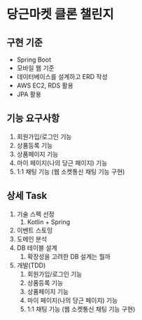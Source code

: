 # 당근마켓 클론 챌린지

## 구현 기준

- Spring Boot
- 모바일 웹 기준
- 데이터베이스를 설계하고 ERD 작성
- AWS EC2, RDS 활용
- JPA 활용

## 기능 요구사항

1. 회원가입/로그인 기능
2. 상품등록 기능
3. 상품페이지 기능
4. 마이 페이지(나의 당근 페이지) 기능
5. 1:1 채팅 기능 (웹 소켓통신 채팅 기능 구현)

## 상세 Task

1. 기술 스펙 선정
    1. Kotlin + Spring
2. 이벤트 스토밍
3. 도메인 분석
4. DB 테이블 설계
    1. 확장성을 고려한 DB 설계는 뭘까
5. 개발(TDD)
    1. 회원가입/로그인 기능
    2. 상품등록 기능
    3. 상품페이지 기능
    4. 마이 페이지(나의 당근 페이지) 기능
    5. 1:1 채팅 기능 (웹 소켓통신 채팅 기능 구현)